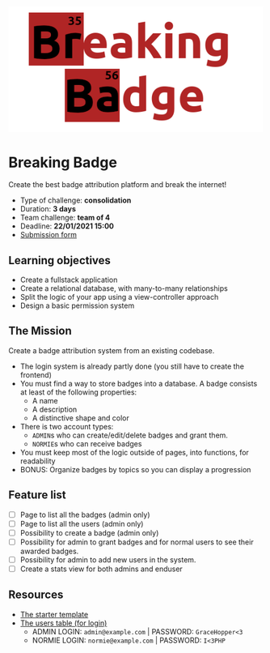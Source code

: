 ![BreakingBadge](breakingbadge.png)

# Breaking Badge

Create the best badge attribution platform and break the internet!

- Type of challenge: **consolidation**  
- Duration: **3 days**  
- Team challenge: **team of 4**
- Deadline: **22/01/2021 15:00**
- [Submission form](https://forms.gle/UmTTfyF59kueUYhh7)

## Learning objectives
- Create a fullstack application
- Create a relational database, with many-to-many relationships
- Split the logic of your app using a view-controller approach
- Design a basic permission system

## The Mission

Create a badge attribution system from an existing codebase. 

- The login system is already partly done (you still have to create the frontend)
- You must find a way to store badges into a database. A badge consists at least of the following properties:
  - A name
  - A description
  - A distinctive shape and color
- There is two account types:
  - `ADMIN`s who can create/edit/delete badges and grant them.
  - `NORMIE`s who can receive badges
- You must keep most of the logic outside of pages, into functions, for readability
- BONUS: Organize badges by topics so you can display a progression


## Feature list

- [ ] Page to list all the badges (admin only)
- [ ] Page to list all the users (admin only)
- [ ] Possibility to create a badge (admin only)
- [ ] Possibility for admin to grant badges and for normal users to see their awarded badges.
- [ ] Possibility for admin to add new users in the system.
- [ ] Create a stats view for both admins and enduser

## Resources
- [The starter template](template)
- [The users table (for login)](users.sql)
  - ADMIN LOGIN: `admin@example.com` | PASSWORD: `GraceHopper<3`
  - NORMIE LOGIN: `normie@example.com` | PASSWORD: `I<3PHP`
